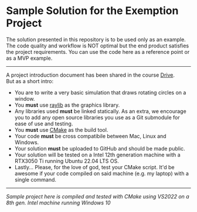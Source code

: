 # Sample Solution for the Exemption Project

The solution presented in this repository is to be used only as an example. The code quality and workflow is NOT optimal but the 
end product satisfies the project requirements. You can use the code here as a reference point or as a MVP example.  

***

A project introduction document has been shared in the course [Drive](https://drive.google.com/drive/folders/1bkdGh66wUN9iAxy9qGR9SsCGe29M1SYV?usp=sharing).  
But as a short intro:  
* You are to write a very basic simulation that draws rotating circles on a window.
* You **must** use [raylib](https://drive.google.com/drive/folders/1bkdGh66wUN9iAxy9qGR9SsCGe29M1SYV?usp=sharing) as the graphics library.
* Any libraries used **must** be linked statically. As an extra, we encourage you to add any open source libraries you use as a Git submodule for ease of use and testing. 
* You **must** use [CMake](https://cmake.org/) as the build tool.
* Your code **must** be cross compatibile between Mac, Linux and Windows.
* Your solution **must** be uploaded to GitHub and should be made public.
* Your solution will be tested on a Intel 12th generation machine with a RTX3050 Ti running Ubuntu 22.04 LTS OS.
* Lastly... Please, for the love of god, test your CMake script. It'd be awesome if your code compiled on said machine (e.g. my laptop) with a single command.

***

*Sample project here is compiled and tested with CMake using VS2022 on a 8th gen. Intel machine running Windows 10*
